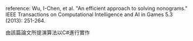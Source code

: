 

reference:
Wu, I-Chen, et al. "An efficient approach to solving nonograms." IEEE Transactions on Computational Intelligence and AI in Games 5.3 (2013): 251-264.

由該篇論文所提演算法以C#進行實作
